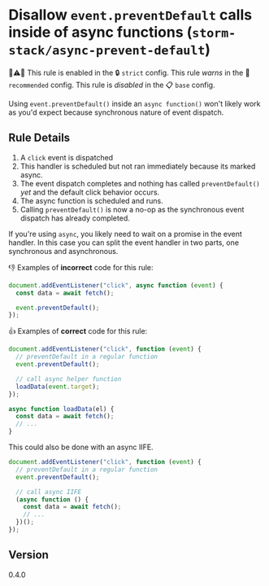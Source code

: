# Disallow `event.preventDefault` calls inside of async functions (`storm-stack/async-prevent-default`)

💼⚠️🚫 This rule is enabled in the 🔒 `strict` config. This rule _warns_ in the
🌟 `recommended` config. This rule is _disabled_ in the 📋 `base` config.

<!-- end auto-generated rule header -->

Using `event.preventDefault()` inside an `async function()` won't likely work as
you'd expect because synchronous nature of event dispatch.

## Rule Details

1. A `click` event is dispatched
2. This handler is scheduled but not ran immediately because its marked async.
3. The event dispatch completes and nothing has called `preventDefault()` _yet_
   and the default click behavior occurs.
4. The async function is scheduled and runs.
5. Calling `preventDefault()` is now a no-op as the synchronous event dispatch
   has already completed.

If you're using `async`, you likely need to wait on a promise in the event
handler. In this case you can split the event handler in two parts, one
synchronous and asynchronous.

👎 Examples of **incorrect** code for this rule:

```ts
document.addEventListener("click", async function (event) {
  const data = await fetch();

  event.preventDefault();
});
```

👍 Examples of **correct** code for this rule:

```ts
document.addEventListener("click", function (event) {
  // preventDefault in a regular function
  event.preventDefault();

  // call async helper function
  loadData(event.target);
});

async function loadData(el) {
  const data = await fetch();
  // ...
}
```

This could also be done with an async IIFE.

```ts
document.addEventListener("click", function (event) {
  // preventDefault in a regular function
  event.preventDefault();

  // call async IIFE
  (async function () {
    const data = await fetch();
    // ...
  })();
});
```

## Version

0.4.0
